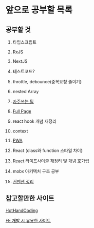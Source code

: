 # 앞으로 공부할 목록



## 공부할 것

1. 타입스크립트
2. RxJS
3. NextJS
4. 테스트코드?
5. throttle, debounce(중복요청 줄이기)
6. nested Array
7. [자주쓰는 팁](https://darrengwon.tistory.com/1016?category=858365)
8. [Full Page](https://darrengwon.tistory.com/708?category=858365)
9. react hook 개념 재정리
10. context
11. [PWA](https://www.youtube.com/watch?v=FEBkne7Nyu4)

12. React (class와 function 스타일 차이)
13. React 라이프사이클 재정리 및 개념 호가립

14. mobx 아키텍처 구조 공부
15. [컨벤션 정리](https://angelplayer.tistory.com/111)



## 참고할만한 사이트

[HotHandCoding](https://darrengwon.tistory.com/category/%F0%9F%93%91%20Project/%F0%9F%91%A8%E2%80%8D%F0%9F%92%BB%20Project%20List)

[FE 개발 시 유용한 사이트](https://velog.io/@jun7867/%ED%94%84%EB%A1%A0%ED%8A%B8%EC%97%94%EB%93%9C-%EA%B0%9C%EB%B0%9C%EC%9D%84-%EB%8F%84%EC%99%80%EC%A4%84-%EA%BF%80-%EC%82%AC%EC%9D%B4%ED%8A%B8-%EC%B6%94%EC%B2%9C)

